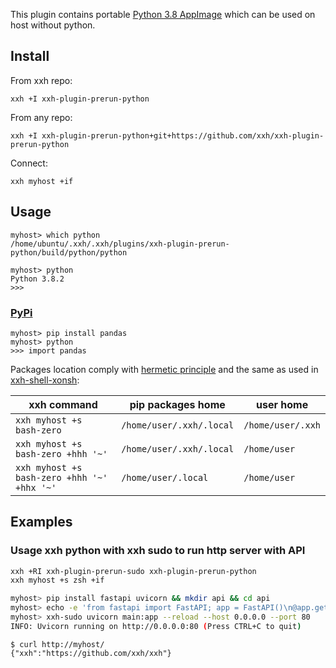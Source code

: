 This plugin contains portable [Python 3.8 AppImage](https://github.com/niess/python-appimage/releases) which can be used on host without python.

## Install
From xxh repo:
```
xxh +I xxh-plugin-prerun-python
```
From any repo:
```
xxh +I xxh-plugin-prerun-python+git+https://github.com/xxh/xxh-plugin-prerun-python
```    
Connect:
```
xxh myhost +if
```
## Usage
```
myhost> which python
/home/ubuntu/.xxh/.xxh/plugins/xxh-plugin-prerun-python/build/python/python

myhost> python
Python 3.8.2 
>>>
```
### [PyPi](https://pypi.org/) 
```
myhost> pip install pandas
myhost> python 
>>> import pandas
```

Packages location comply with [hermetic principle](https://github.com/xxh/xxh/wiki#the-ideas-behind-xxh) and the same as used in [xxh-shell-xonsh](https://github.com/xxh/xxh-shell-xonsh):

| xxh command | pip packages home | user home |
| ------- | ---------- | --------- |
| `xxh myhost +s bash-zero` | `/home/user/.xxh/.local` | `/home/user/.xxh` |
| `xxh myhost +s bash-zero +hhh '~'` | `/home/user/.xxh/.local` | `/home/user` | 
| `xxh myhost +s bash-zero +hhh '~' +hhx '~'` | `/home/user/.local` | `/home/user` |

## Examples 
### Usage xxh python with xxh sudo to run http server with API
```bash
xxh +RI xxh-plugin-prerun-sudo xxh-plugin-prerun-python
xxh myhost +s zsh +if

myhost> pip install fastapi uvicorn && mkdir api && cd api
myhost> echo -e 'from fastapi import FastAPI; app = FastAPI()\n@app.get("/")\ndef read_root():\n return {"xxh": "https://github.com/xxh/xxh"}' > main.py 
myhost> xxh-sudo uvicorn main:app --reload --host 0.0.0.0 --port 80                                                     
INFO: Uvicorn running on http://0.0.0.0:80 (Press CTRL+C to quit)
```
```
$ curl http://myhost/                                                                                       
{"xxh":"https://github.com/xxh/xxh"}
```

